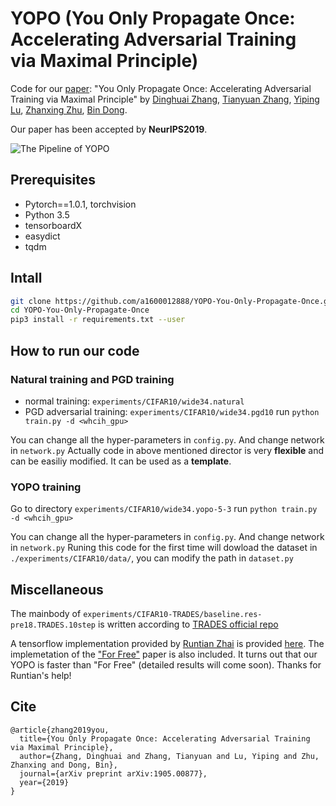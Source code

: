# YOPO (You Only Propagate Once: Accelerating Adversarial Training via Maximal Principle)
Code for our  [paper](https://arxiv.org/abs/1905.00877): "You Only Propagate Once: Accelerating Adversarial Training via Maximal Principle" by [Dinghuai Zhang](https://scholar.google.com/citations?view_op=list_works&hl=zh-CN&user=8W-MW9sAAAAJ), [Tianyuan Zhang](http://tianyuanzhang.com), [Yiping Lu](https://web.stanford.edu/~yplu/), [Zhanxing Zhu](https://sites.google.com/view/zhanxingzhu/), [Bin Dong](http://bicmr.pku.edu.cn/~dongbin/).

Our paper has been accepted by **NeurIPS2019**.

![The Pipeline of YOPO](/images/pipeline.jpg)


## Prerequisites
* Pytorch==1.0.1, torchvision
* Python 3.5
* tensorboardX
* easydict
* tqdm

## Intall
```bash
git clone https://github.com/a1600012888/YOPO-You-Only-Propagate-Once.git
cd YOPO-You-Only-Propagate-Once
pip3 install -r requirements.txt --user
```

## How to run our code

### Natural training and PGD training 
* normal training: `experiments/CIFAR10/wide34.natural`
* PGD adversarial training: `experiments/CIFAR10/wide34.pgd10`
run `python train.py -d <whcih_gpu>`

You can change all the hyper-parameters in `config.py`. And change network in `network.py`
Actually code in above mentioned director is very **flexible** and can be easiliy modified. It can be used as a **template**. 

### YOPO training
Go to directory `experiments/CIFAR10/wide34.yopo-5-3`
run `python train.py -d <whcih_gpu>`

You can change all the hyper-parameters in `config.py`. And change network in `network.py`
Runing this code for the first time will dowload the dataset in `./experiments/CIFAR10/data/`, you can modify the path in `dataset.py`

<!--
## Experiment results

<center class="half">
    <img src="https://s2.ax1x.com/2019/05/16/EbamrT.jpg" width="300"/><img src="https://s2.ax1x.com/2019/05/16/EbatsK.jpg" width="300"/>
</center>
-->

## Miscellaneous
The mainbody of `experiments/CIFAR10-TRADES/baseline.res-pre18.TRADES.10step` is written according to 
[TRADES official repo](https://github.com/yaodongyu/TRADES)

A tensorflow implementation provided by [Runtian Zhai](http://www.runtianz.cn/) is provided
 [here](https://colab.research.google.com/drive/1hglbkT4Tzf8BOkvX185jFmAND9M67zoZ#scrollTo=OMyffsWl1b4y).
The implemetation of the ["For Free"](https://arxiv.org/abs/1904.12843) paper is also included. It turns out that our 
YOPO is faster than "For Free" (detailed results will come soon). 
Thanks for Runtian's help!

## Cite
```
@article{zhang2019you,
  title={You Only Propagate Once: Accelerating Adversarial Training via Maximal Principle},
  author={Zhang, Dinghuai and Zhang, Tianyuan and Lu, Yiping and Zhu, Zhanxing and Dong, Bin},
  journal={arXiv preprint arXiv:1905.00877},
  year={2019}
}
```
